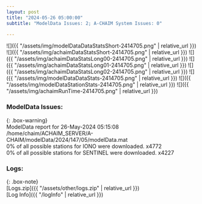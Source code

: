 ```yaml
---
layout: post
title: "2024-05-26 05:00:00"
subtitle: "ModelData Issues: 2; A-CHAIM System Issues: 0"

---
```


![]({{ "/assets/img/modelDataDataStatsShort-2414705.png" | relative_url }})
![]({{ "/assets/img/achaimDataStatsShort-2414705.png" | relative_url }})
![]({{ "/assets/img/achaimDataStatsLong00-2414705.png" | relative_url }})
![]({{ "/assets/img/achaimDataStatsLong01-2414705.png" | relative_url }})
![]({{ "/assets/img/achaimDataStatsLong02-2414705.png" | relative_url }})
![]({{ "/assets/img/modelDataDataStats-2414705.png" | relative_url }})
![]({{ "/assets/img/modelDataStationStats-2414705.png" | relative_url }})
![]({{ "/assets/img/achaimRunTime-2414705.png" | relative_url }})


### ModelData Issues:  
  
{: .box-warning}  
 ModelData report for 26-May-2024 05:15:08   
 /home/chaim/ACHAIM_SERVER/A-CHAIM/modelData/2024/147/05/modelData.mat   
 0% of all possible stations for IONO were downloaded. x4772   
 0% of all possible stations for SENTINEL were downloaded. x4227   
  


### Logs:  
  
{: .box-note}  
[Logs.zip]({{ "/assets/other/logs.zip" | relative_url }})  
[Log Info]({{ "/logInfo" | relative_url }})  
